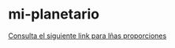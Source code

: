 # mi-planetario
[Consulta el siguiente link para lñas proporciones](http://saberesyciencias.com.mx/2017/10/09/tamanos-distancias-sistema-solar-respecto-planeta)
